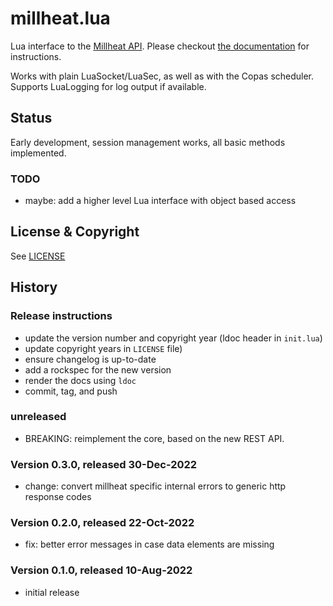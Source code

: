 # millheat.lua

Lua interface to the [Millheat API](https://api.millheat.com/share/apidocument).
Please checkout [the documentation](https://tieske.github.io/millheat.lua/) for
instructions.

Works with plain LuaSocket/LuaSec, as well as with the Copas scheduler. Supports
LuaLogging for log output if available.

## Status

Early development, session management works, all basic methods implemented.

### TODO

- maybe: add a higher level Lua interface with object based access

## License & Copyright

See [LICENSE](https://github.com/Tieske/millheat.lua/blob/master/LICENSE)

## History

### Release instructions

- update the version number and copyright year (ldoc header in `init.lua`)
- update copyright years in `LICENSE` file)
- ensure changelog is up-to-date
- add a rockspec for the new version
- render the docs using `ldoc`
- commit, tag, and push

### unreleased

- BREAKING: reimplement the core, based on the new REST API.

### Version 0.3.0, released 30-Dec-2022

- change: convert millheat specific internal errors to generic http response codes

### Version 0.2.0, released 22-Oct-2022

- fix: better error messages in case data elements are missing

### Version 0.1.0, released 10-Aug-2022

- initial release
